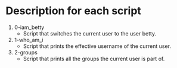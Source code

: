 # Description for each script

1. 0-iam_betty
   * Script that switches the current user to the user betty.
2. 1-who_am_i
   * Script that prints the effective username of the current user.
3. 2-groups
   * Script that prints all the groups the current user is part of.
